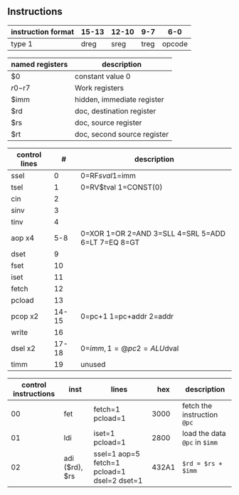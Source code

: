 Instructions
--

instruction format | 15-13 | 12-10 | 9-7 | 6-0
--- | --- | --- | --- | --- 
type 1 | dreg | sreg | treg | opcode

named registers | description
--- | ---
$0 | constant value 0
$r0-$r7 | Work registers
$imm | hidden, immediate register
$rd | doc, destination register
$rs | doc, source register
$rt | doc, second source register

control lines | # | description
--- | --- | ---
ssel | 0 | 0=RF$sval 1=$imm
tsel | 1 | 0=RV$tval 1=CONST(0)
cin | 2 |
sinv | 3 |
tinv | 4 |
aop x4 | 5-8 | 0=XOR 1=OR 2=AND 3=SLL 4=SRL 5=ADD 6=LT 7=EQ 8=GT
dset | 9 |
fset | 10 |
iset | 11 |
fetch | 12 |
pcload | 13 |
pcop x2 | 14-15 | 0=pc+1 1=pc+addr 2=addr
write | 16 |
dsel x2 | 17-18 | 0=$imm, 1=@pc 2=ALU$dval
timm | 19 | unused

control instructions | inst | lines | hex | description
--- | --- | --- | --- | ---
00 | fet | fetch=1 pcload=1 | 3000 | fetch the instruction `@pc`
01 | ldi | iset=1 pcload=1 | 2800 | load the data `@pc` in `$imm`
02 | adi ($rd), $rs | ssel=1 aop=5 fetch=1 pcload=1 dsel=2 dset=1 | 432A1 | `$rd = $rs + $imm`
